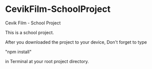 # CevikFilm-SchoolProject
Cevik Film - School Project


This is a school project.

After you downloaded the project to your device, 
Don't forget to type

"npm install"

in Terminal at your root project directory.
